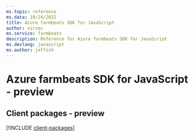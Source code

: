 ```yaml
---
ms.topic: reference
ms.data: 10/24/2022
title: Azure farmbeats SDK for JavaScript
author: xirzec
ms.service: farmbeats
description: Reference for Azure farmbeats SDK for JavaScript
ms.devlang: javascript
ms.author: jeffish
---
```

# Azure farmbeats SDK for JavaScript - preview

## Client packages - preview
[!INCLUDE [client-packages](farmbeats-client-index.md)]